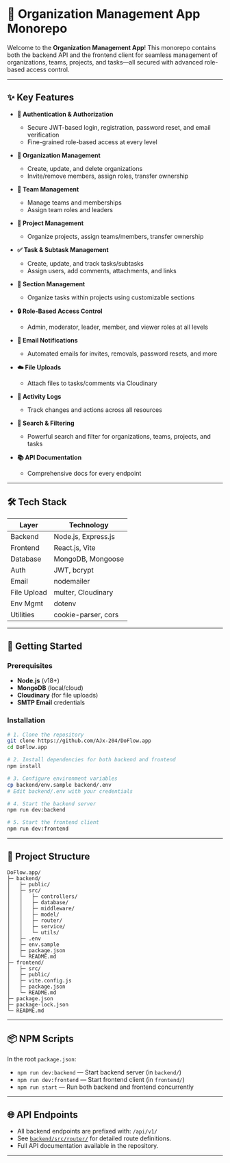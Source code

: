 # 🚀 Organization Management App Monorepo

Welcome to the **Organization Management App**! This monorepo contains both the backend API and the frontend client for seamless management of organizations, teams, projects, and tasks—all secured with advanced role-based access control.

---

## ✨ Key Features

- **🔐 Authentication & Authorization**
    - Secure JWT-based login, registration, password reset, and email verification
    - Fine-grained role-based access at every level

- **🏢 Organization Management**
    - Create, update, and delete organizations
    - Invite/remove members, assign roles, transfer ownership

- **👥 Team Management**
    - Manage teams and memberships
    - Assign team roles and leaders

- **📁 Project Management**
    - Organize projects, assign teams/members, transfer ownership

- **✅ Task & Subtask Management**
    - Create, update, and track tasks/subtasks
    - Assign users, add comments, attachments, and links

- **📂 Section Management**
    - Organize tasks within projects using customizable sections

- **🔒 Role-Based Access Control**
    - Admin, moderator, leader, member, and viewer roles at all levels

- **📧 Email Notifications**
    - Automated emails for invites, removals, password resets, and more

- **☁️ File Uploads**
    - Attach files to tasks/comments via Cloudinary

- **📝 Activity Logs**
    - Track changes and actions across all resources

- **🔎 Search & Filtering**
    - Powerful search and filter for organizations, teams, projects, and tasks

- **📚 API Documentation**
    - Comprehensive docs for every endpoint

---

## 🛠️ Tech Stack

| Layer      | Technology                |
|------------|--------------------------|
| Backend    | Node.js, Express.js      |
| Frontend   | React.js, Vite           |
| Database   | MongoDB, Mongoose        |
| Auth       | JWT, bcrypt              |
| Email      | nodemailer               |
| File Upload| multer, Cloudinary       |
| Env Mgmt   | dotenv                   |
| Utilities  | cookie-parser, cors      |

---

## 🚦 Getting Started

### Prerequisites

- **Node.js** (v18+)
- **MongoDB** (local/cloud)
- **Cloudinary** (for file uploads)
- **SMTP Email** credentials

### Installation

```sh
# 1. Clone the repository
git clone https://github.com/AJx-204/DoFlow.app
cd DoFlow.app

# 2. Install dependencies for both backend and frontend
npm install

# 3. Configure environment variables
cp backend/env.sample backend/.env
# Edit backend/.env with your credentials

# 4. Start the backend server
npm run dev:backend

# 5. Start the frontend client
npm run dev:frontend
```

---

## 📁 Project Structure

```plaintext
DoFlow.app/
├─ backend/
│   ├─ public/
│   ├─ src/
│   │   ├─ controllers/
│   │   ├─ database/
│   │   ├─ middleware/
│   │   ├─ model/
│   │   ├─ router/
│   │   ├─ service/
│   │   └─ utils/
│   ├─ .env
│   ├─ env.sample
│   ├─ package.json
│   └─ README.md
├─ frontend/
│   ├─ src/
│   ├─ public/
│   ├─ vite.config.js
│   ├─ package.json
│   └─ README.md
├─ package.json
├─ package-lock.json
└─ README.md
```

---

## 📦 NPM Scripts

In the root `package.json`:

- `npm run dev:backend` — Start backend server (in `backend/`)
- `npm run dev:frontend` — Start frontend client (in `frontend/`)
- `npm run start` — Run both backend and frontend concurrently

---

## 🌐 API Endpoints

- All backend endpoints are prefixed with: `/api/v1/`
- See [`backend/src/router/`](backend/src/router/) for detailed route definitions.
- Full API documentation available in the repository.

---